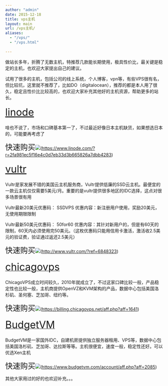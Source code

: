 ```yaml
---
author: "admin"
date: 2015-12-18
title: vps主机
layout: main
url: /vps主机/
aliases:
  - "/vps/"
  - "/vps.html"
  
---
```


做站长多年，折腾了无数主机，特推荐几款能长期使用，极具性价比，最关键是稳定的主机，也欢迎大家提出自己的建议。

试用了很多的主机，包括公司的线上系统，个人博客，vpn等，有些VPS很有名，但比较坑，这里就不推荐了，比如DO（digitalocean），推荐的都是本人用了很久，稳定且性价比比较高的，也欢迎大家补充其他好的主机资源，帮助更多的站长。 

<span style="line-height:1.5;font-size:32px;"><a href="https://www.linode.com/?r=2fa981ec5f16e4c0d7eb33d3b665826a7dbb4283" target="_blank">linode</a></span> 

啥也不说了，市场和口碑基本第一了，不过最近好像日本主机缺货，如果想选日本的，可能要再考虑了

<span style="font-size:24px;">快速购买</span>![][1](https://www.linode.com/?r=2fa981ec5f16e4c0d7eb33d3b665826a7dbb4283)

<span style="line-height:1.5;font-size:32px;"><a href="http://www.vultr.com/?ref=6848323" target="_blank"><u>vultr</u></a></span> 

Vultr是家发展不错的美国云主机服务商，Vultr提供低廉的SSD云主机。最便宜的一款云主机仅仅需要5美元/月。重要的是vultr提供很多地区的IDC选择，这点对很多场景很有用

Vultr最新20美元优惠码：
<span style="vertical-align:baseline;background:transparent;">SSDVPS</span>
优惠内容：新注册用户使用，奖励20美元，无使用期限限制

Vultr最新50美元优惠码：
<span style="vertical-align:baseline;background:transparent;">50for60</span>
优惠内容：其针对新用户的，但是有60天的限制，60天内必须使用完50美元。（这枚优惠码只能用信用卡激活，激活收2.5美元的验证费，验证通过返还2.5美元）

<span style="font-size:24px;">快速购买</span>![][2](http://www.vultr.com/?ref=6848323)

<a href="https://billing.chicagovps.net/aff.php?aff=1641" target="_blank"><span style="line-height:1.5;font-size:32px;">chicagovps</span><span style="line-height:1.5;font-size:32px;"></span></a> 

ChicagoVPS成立时间较久，2010年就成立了，不过这家口碑比较一般，产品稳定性也比较一般，主机商提供OpenVZ和KVM架构的产品，数据中心包括美国洛杉矶、圣何塞、芝加哥、纽约等。

<span style="font-size:24px;">快速购买</span>![][3](https://billing.chicagovps.net/aff.php?aff=1641)

<a href="https://www.budgetvm.com/account/aff.php?aff=2085" target="_blank"><span style="line-height:1.5;font-size:32px;">BudgetVM</span><span style="line-height:1.5;font-size:32px;"></span></a> 

BudgetVM是一家国外IDC，自建机房提供独立服务器租用、VPS等，数据中心包括美国洛杉矶、芝加哥、达拉斯等等。主机很便宜，速度一般，稳定性还好。可以优选Xen主机

<span style="font-size:24px;">快速购买</span>![][4](https://www.budgetvm.com/account/aff.php?aff=2085)

其他大家用过的好的也欢迎补充。。。

 [1]: http://www.goodmemory.cc/wp-content/uploads/2015/10/linode.jpg
 [2]: http://www.goodmemory.cc/wp-content/uploads/2015/10/vultr.png
 [3]: http://www.goodmemory.cc/wp-content/uploads/2015/10/chicagovps.png
 [4]: http://www.goodmemory.cc/wp-content/uploads/2015/10/budgetvm.jpg
